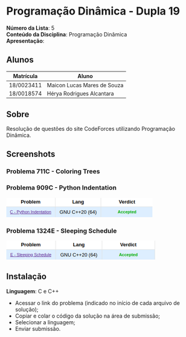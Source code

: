 # Programação Dinâmica - Dupla 19

**Número da Lista**: 5<br>
**Conteúdo da Disciplina**: Programação Dinâmica<br>
**Apresentação**: 

## Alunos
|Matrícula | Aluno |
| -- | -- |
| 18/0023411  |  Maicon Lucas Mares de Souza |
| 18/0018574  |  Hérya Rodrigues Alcantara |

## Sobre 
Resolução de questões do site CodeForces utilizando Programação Dinâmica.

## Screenshots

### Problema 711C - Coloring Trees

### Problema 909C - Python Indentation
![Submissão 909C](images/909C.png)

### Problema 1324E -  Sleeping Schedule
![Submissão Organizador de vagões](images/1324E.png)


## Instalação 
**Linguagem**: C e C++<br>

* Acessar o link do problema (indicado no início de cada arquivo de solução);
* Copiar e colar o código da solução na área de submissão;
* Selecionar a linguagem;
* Enviar submissão.


